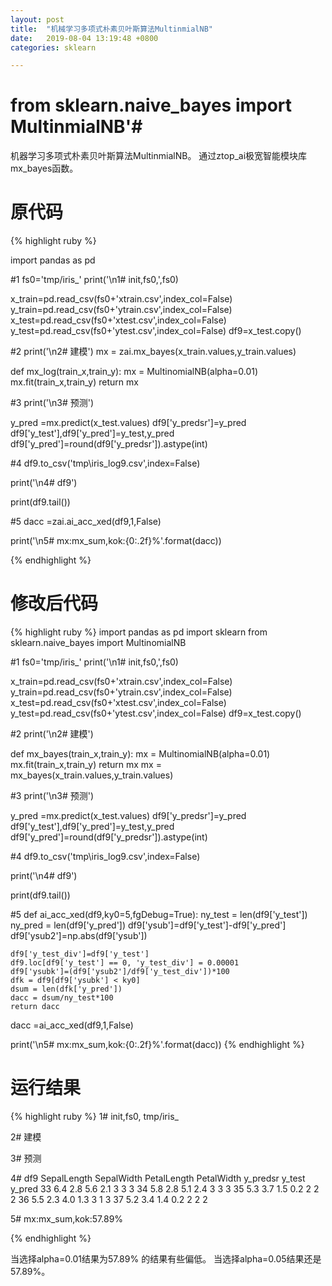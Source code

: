 ```yaml
---
layout: post
title:  "机械学习多项式朴素贝叶斯算法MultinmialNB"
date:   2019-08-04 13:19:48 +0800
categories: sklearn

---
```

# from sklearn.naive_bayes import MultinmialNB'#
机器学习多项式朴素贝叶斯算法MultinmialNB。
通过ztop_ai极宽智能模块库mx_bayes函数。
# 原代码 #
{% highlight ruby %}

import pandas as pd

#1
fs0='tmp/iris_'
print('\n1# init,fs0,',fs0)
      
x_train=pd.read_csv(fs0+'xtrain.csv',index_col=False)
y_train=pd.read_csv(fs0+'ytrain.csv',index_col=False)
x_test=pd.read_csv(fs0+'xtest.csv',index_col=False)
y_test=pd.read_csv(fs0+'ytest.csv',index_col=False)
df9=x_test.copy()

#2
print('\n2# 建模')
mx = zai.mx_bayes(x_train.values,y_train.values)


def mx_log(train_x,train_y):
    mx = MultinomialNB(alpha=0.01)
    mx.fit(train_x,train_y)
    return mx

#3
print('\n3# 预测')

y_pred =mx.predict(x_test.values)
df9['y_predsr']=y_pred
df9['y_test'],df9['y_pred']=y_test,y_pred
df9['y_pred']=round(df9['y_predsr']).astype(int)

#4
df9.to_csv('tmp\iris_log9.csv',index=False)

print('\n4# df9')
      
print(df9.tail())

#5
dacc =zai.ai_acc_xed(df9,1,False)

print('\n5# mx:mx_sum,kok:{0:.2f}%'.format(dacc))


{% endhighlight %}

# 修改后代码 #

{% highlight ruby %}
import pandas as pd
import sklearn
from sklearn.naive_bayes import MultinomialNB

#1
fs0='tmp/iris_'
print('\n1# init,fs0,',fs0)
      
x_train=pd.read_csv(fs0+'xtrain.csv',index_col=False)
y_train=pd.read_csv(fs0+'ytrain.csv',index_col=False)
x_test=pd.read_csv(fs0+'xtest.csv',index_col=False)
y_test=pd.read_csv(fs0+'ytest.csv',index_col=False)
df9=x_test.copy()

#2
print('\n2# 建模')
      
def mx_bayes(train_x,train_y):
    mx = MultinomialNB(alpha=0.01)
    mx.fit(train_x,train_y)
    return mx
mx = mx_bayes(x_train.values,y_train.values)




#3
print('\n3# 预测')

y_pred =mx.predict(x_test.values)
df9['y_predsr']=y_pred
df9['y_test'],df9['y_pred']=y_test,y_pred
df9['y_pred']=round(df9['y_predsr']).astype(int)

#4
df9.to_csv('tmp\iris_log9.csv',index=False)

print('\n4# df9')
      
print(df9.tail())

#5
def ai_acc_xed(df9,ky0=5,fgDebug=True):
    ny_test = len(df9['y_test'])
    ny_pred = len(df9['y_pred'])
    df9['ysub']=df9['y_test']-df9['y_pred']
    df9['ysub2']=np.abs(df9['ysub'])
    
    df9['y_test_div']=df9['y_test']
    df9.loc[df9['y_test'] == 0, 'y_test_div'] = 0.00001
    df9['ysubk']=(df9['ysub2']/df9['y_test_div'])*100
    dfk = df9[df9['ysubk'] < ky0]
    dsum = len(dfk['y_pred'])                                                                            
    dacc = dsum/ny_test*100
    return dacc
dacc =ai_acc_xed(df9,1,False)

print('\n5# mx:mx_sum,kok:{0:.2f}%'.format(dacc))
{% endhighlight %}
# 运行结果 #

{% highlight ruby %}
1# init,fs0, tmp/iris_

2# 建模

3# 预测

4# df9
    SepalLength  SepalWidth  PetalLength  PetalWidth  y_predsr  y_test  y_pred
33          6.4         2.8          5.6         2.1         3       3       3
34          5.8         2.8          5.1         2.4         3       3       3
35          5.3         3.7          1.5         0.2         2       2       2
36          5.5         2.3          4.0         1.3         3       1       3
37          5.2         3.4          1.4         0.2         2       2       2

5# mx:mx_sum,kok:57.89%


{% endhighlight %}

当选择alpha=0.01结果为57.89% 的结果有些偏低。
当选择alpha=0.05结果还是57.89%。

